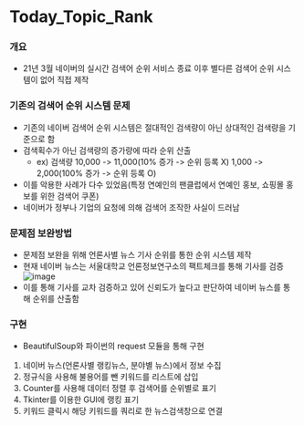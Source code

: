 # Today_Topic_Rank

### 개요
- 21년 3월 네이버의 실시간 검색어 순위 서비스 종료 이후 별다른 검색어 순위 시스템이 없어 직접 제작

### 기존의 검색어 순위 시스템 문제
- 기존의 네이버 검색어 순위 시스템은 절대적인 검색량이 아닌 상대적인 검색량을 기준으로 함
- 검색획수가 아닌 검색량의 증가량에 따라 순위 산출
  - ex) 검색량 10,000 -> 11,000(10% 증가 -> 순위 등록 X) 1,000 -> 2,000(100% 증가 -> 순위 등록 O) 
- 이를 악용한 사례가 다수 있었음(특정 연예인의 팬클럽에서 연예인 홍보, 쇼핑몰 홍보를 위한 검색어 쿠폰)
- 네이버가 정부나 기업의 요청에 의해 검색어 조작한 사실이 드러남

### 문제점 보완방법
- 문제점 보완을 위해 언론사별 뉴스 기사 순위를 통한 순위 시스템 제작
- 현재 네이버 뉴스는 서울대학교 언론정보연구소의 팩트체크를 통해 기사를 검증
  ![image](https://user-images.githubusercontent.com/87172228/209613422-0d94d054-d32a-49ef-81ae-95605403ec85.png)
- 이를 통해 기사를 교차 검증하고 있어 신뢰도가 높다고 판단하여 네이버 뉴스를 통해 순위를 산출함

### 구현
- BeautifulSoup와 파이썬의 request 모듈을 통해 구현

1. 네이버 뉴스(언론사별 랭킹뉴스, 분야별 뉴스)에서 정보 수집
2. 정규식을 사용해 불용어를 뺀 키워드를 리스트에 삽입
3. Counter를 사용해 데이터 정렬 후 검색어를 순위별로 표기
4. Tkinter를 이용한 GUI에 랭킹 표기
5. 키워드 클릭시 해당 키워드를 쿼리로 한 뉴스검색창으로 연결
